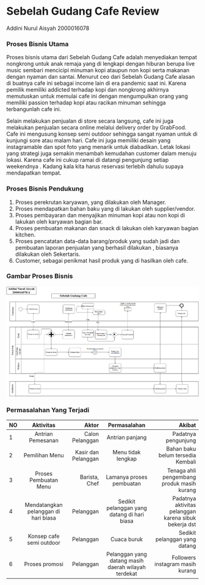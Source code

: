 # Sebelah Gudang Cafe Review

Addini Nurul Aisyah 2000016078

### Proses Bisnis Utama

Proses bisnis utama dari Sebelah Gudang Cafe adalah menyediakan tempat nongkrong untuk anak remaja yang di lengkapi dengan hiburan berupa live music sembari mencicipi minuman kopi ataupun non kopi serta makanan dengan nyaman dan santai. Menurut ceo dari Sebelah Gudang Cafe alasan di buatnya cafe ini sebagai income lain di era pandemic saat ini. Karena pemilik memiliki addicted terhadap kopi dan nongkrong akhirnya memutuskan untuk memulai cafe ini dengan mengumpulkan orang yang memiliki passion terhadap kopi atau racikan minuman sehingga terbangunlah cafe ini.

Selain melakukan penjualan di store secara langsung, cafe ini juga melakukan penjualan secara online melalui delivery order by GrabFood. Cafe ini mengusung konsep semi outdoor sehingga sangat nyaman untuk di kunjungi sore atau malam hari. Cafe ini juga memiliki desain yang instagramable dan spot foto yang menarik untuk diabadikan. Letak lokasi yang strategi juga semakin menambah kemudahan customer dalam menuju lokasi. Karena cafe ini cukup ramai di datangi pengunjung setiap weekendnya . Kadang kala kita harus reservasi terlebih dahulu supaya mendapatkan tempat.

### Proses Bisnis Pendukung

1. Proses perekrutan karyawan, yang dilakukan oleh Manager.
2. Proses mendapatkan bahan baku yang di lakukan oleh supplier/vendor.
3. Proses pembayaran dan menyajikan minuman kopi atau non kopi di lakukan oleh karyawan bagian bar.
4. Proses pembuatan makanan dan snack di lakukan oleh karyawan bagian kitchen.
5. Proses pencatatan data-data barang/produk yang sudah jadi dan pembuatan laporan penjualan yang berhasil dilakukan , biasanya dilakukan oleh Sekertaris.
6. Customer, sebagai penikmat hasil produk yang di hasilkan oleh cafe.

### Gambar Proses Bisnis

![UTS](https://raw.githubusercontent.com/addinii/tekweb2022/main/img/UTS.png)

### Permasalahan Yang Terjadi

| NO  |              Aktivitas               |               Aktor |                    Permasalahan                     |                                                Akibat |
| --- | :----------------------------------: | ------------------: | :-------------------------------------------------: | ----------------------------------------------------: |
| 1   |          Antrian Pemesanan           |     Calon Pelanggan |                   Antrian panjang                   |                                   Padatnya pengunjung |
| 2   |            Pemilihan Menu            | Kasir dan Pelanggan |                 Menu tidak lengkap                  |                     Bahan baku belum tersedia Kembali |
| 3   |        Proses Pembuatan Menu         |       Barista, Chef |              Lamanya proses pembuatan               |            Tenaga ahli pengembang produk masih kurang |
| 4   | Mendatangkan pelanggan di hari biasa |           Pelanggan |     Sedikit pelanggan yang datang di hari biasa     | Padatnya aktivitas pelanggan karena sibuk bekerja dst |
| 5   |       Konsep cafe semi outdoor       |           Pelanggan |                     Cuaca buruk                     |                         Sedikit pelanggan yang datang |
| 6   |            Proses promosi            |           Pelanggan | Pelanggan yang datang masih daerah wilayah terdekat |                      Followers instagram masih kurang |
